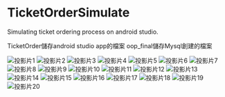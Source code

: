 
# TicketOrderSimulate
Simulating ticket ordering process on android studio.

TicketOrder儲存android studio app的檔案
oop_final儲存Mysql創建的檔案

![投影片1](https://user-images.githubusercontent.com/73888718/124497830-0de50580-ddee-11eb-9443-f1137dacf5f2.JPG)
![投影片2](https://user-images.githubusercontent.com/73888718/124497842-10dff600-ddee-11eb-8c01-a63fa7762f59.JPG)
![投影片3](https://user-images.githubusercontent.com/73888718/124497848-13dae680-ddee-11eb-9f1e-d007e4c370c7.JPG)
![投影片4](https://user-images.githubusercontent.com/73888718/124497852-150c1380-ddee-11eb-8210-3bcd32ac171d.JPG)
![投影片5](https://user-images.githubusercontent.com/73888718/124497857-16d5d700-ddee-11eb-8cb9-09ec859f2b50.JPG)
![投影片6](https://user-images.githubusercontent.com/73888718/124497861-18070400-ddee-11eb-8be5-243bb0ac1798.JPG)
![投影片7](https://user-images.githubusercontent.com/73888718/124497868-19383100-ddee-11eb-9f4c-cdba74c21531.JPG)
![投影片8](https://user-images.githubusercontent.com/73888718/124497872-1a695e00-ddee-11eb-93d8-a80ec320d119.JPG)
![投影片9](https://user-images.githubusercontent.com/73888718/124497874-1b9a8b00-ddee-11eb-9917-784199dc9e1e.JPG)
![投影片10](https://user-images.githubusercontent.com/73888718/124497878-1ccbb800-ddee-11eb-850a-ca49660d6624.JPG)
![投影片11](https://user-images.githubusercontent.com/73888718/124497881-1dfce500-ddee-11eb-8e3f-1ed57838c72a.JPG)
![投影片12](https://user-images.githubusercontent.com/73888718/124497887-1f2e1200-ddee-11eb-8bcc-8fe72d37aa8f.JPG)
![投影片13](https://user-images.githubusercontent.com/73888718/124497895-20f7d580-ddee-11eb-8127-5db6b1e4ae5d.JPG)
![投影片14](https://user-images.githubusercontent.com/73888718/124497899-22290280-ddee-11eb-98fe-7c222b6741f1.JPG)
![投影片15](https://user-images.githubusercontent.com/73888718/124497901-235a2f80-ddee-11eb-94ed-8f3f66f3f3b0.JPG)
![投影片16](https://user-images.githubusercontent.com/73888718/124497902-248b5c80-ddee-11eb-89f6-b70e1395e30e.JPG)
![投影片17](https://user-images.githubusercontent.com/73888718/124497907-25bc8980-ddee-11eb-9c22-55cca5e92117.JPG)
![投影片18](https://user-images.githubusercontent.com/73888718/124497910-26edb680-ddee-11eb-847e-54dd18a991e3.JPG)
![投影片19](https://user-images.githubusercontent.com/73888718/124497913-281ee380-ddee-11eb-9dc2-51b570d92755.JPG)
![投影片20](https://user-images.githubusercontent.com/73888718/124497918-2b19d400-ddee-11eb-8ebe-1c6a8ec8c1bc.JPG)
